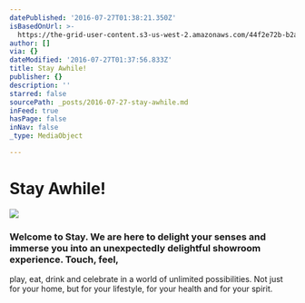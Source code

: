 ```yaml
---
datePublished: '2016-07-27T01:38:21.350Z'
isBasedOnUrl: >-
  https://the-grid-user-content.s3-us-west-2.amazonaws.com/44f2e72b-b2a7-4b79-bb17-8b3990fb5881.jpg
author: []
via: {}
dateModified: '2016-07-27T01:37:56.833Z'
title: Stay Awhile!
publisher: {}
description: ''
starred: false
sourcePath: _posts/2016-07-27-stay-awhile.md
inFeed: true
hasPage: false
inNav: false
_type: MediaObject

---
```

# Stay Awhile!
![](https://the-grid-user-content.s3-us-west-2.amazonaws.com/44f2e72b-b2a7-4b79-bb17-8b3990fb5881.jpg)

### Welcome to Stay. We are here to delight your senses and immerse you into an unexpectedly delightful showroom experience. Touch, feel,   
play, eat, drink and celebrate in a world of unlimited possibilities. Not just for your home, but for your lifestyle, for your health and for your spirit.
